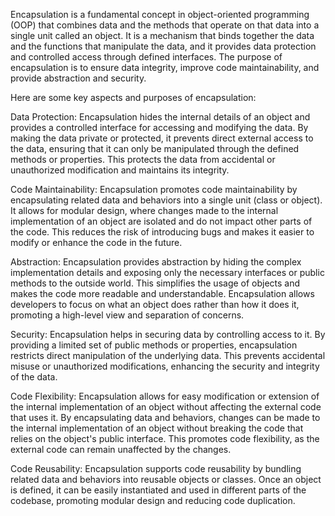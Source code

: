 Encapsulation is a fundamental concept in object-oriented programming (OOP) that combines data and the methods that operate on that data into a single unit called an object. It is a mechanism that binds together the data and the functions that manipulate the data, and it provides data protection and controlled access through defined interfaces. The purpose of encapsulation is to ensure data integrity, improve code maintainability, and provide abstraction and security.

Here are some key aspects and purposes of encapsulation:

Data Protection: Encapsulation hides the internal details of an object and provides a controlled interface for accessing and modifying the data. By making the data private or protected, it prevents direct external access to the data, ensuring that it can only be manipulated through the defined methods or properties. This protects the data from accidental or unauthorized modification and maintains its integrity.

Code Maintainability: Encapsulation promotes code maintainability by encapsulating related data and behaviors into a single unit (class or object). It allows for modular design, where changes made to the internal implementation of an object are isolated and do not impact other parts of the code. This reduces the risk of introducing bugs and makes it easier to modify or enhance the code in the future.

Abstraction: Encapsulation provides abstraction by hiding the complex implementation details and exposing only the necessary interfaces or public methods to the outside world. This simplifies the usage of objects and makes the code more readable and understandable. Encapsulation allows developers to focus on what an object does rather than how it does it, promoting a high-level view and separation of concerns.

Security: Encapsulation helps in securing data by controlling access to it. By providing a limited set of public methods or properties, encapsulation restricts direct manipulation of the underlying data. This prevents accidental misuse or unauthorized modifications, enhancing the security and integrity of the data.

Code Flexibility: Encapsulation allows for easy modification or extension of the internal implementation of an object without affecting the external code that uses it. By encapsulating data and behaviors, changes can be made to the internal implementation of an object without breaking the code that relies on the object's public interface. This promotes code flexibility, as the external code can remain unaffected by the changes.

Code Reusability: Encapsulation supports code reusability by bundling related data and behaviors into reusable objects or classes. Once an object is defined, it can be easily instantiated and used in different parts of the codebase, promoting modular design and reducing code duplication.